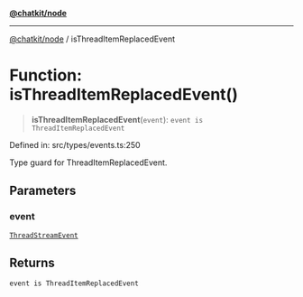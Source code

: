 [**@chatkit/node**](../README.md)

***

[@chatkit/node](../README.md) / isThreadItemReplacedEvent

# Function: isThreadItemReplacedEvent()

> **isThreadItemReplacedEvent**(`event`): `event is ThreadItemReplacedEvent`

Defined in: src/types/events.ts:250

Type guard for ThreadItemReplacedEvent.

## Parameters

### event

[`ThreadStreamEvent`](../type-aliases/ThreadStreamEvent.md)

## Returns

`event is ThreadItemReplacedEvent`
